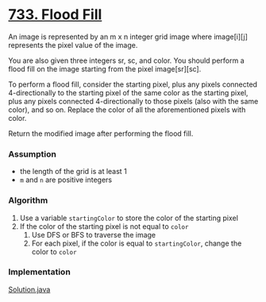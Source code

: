 # [733. Flood Fill](https://leetcode.com/problems/flood-fill/description/)

An image is represented by an m x n integer grid image where image[i][j] represents the pixel value of the image.

You are also given three integers sr, sc, and color. You should perform a flood fill on the image starting from the pixel image[sr][sc].

To perform a flood fill, consider the starting pixel, plus any pixels connected 4-directionally to the starting pixel of the same color as the starting pixel, plus any pixels connected 4-directionally to those pixels (also with the same color), and so on. Replace the color of all the aforementioned pixels with color.

Return the modified image after performing the flood fill.

### Assumption

- the length of the grid is at least 1
- `m` and `n` are positive integers


### Algorithm

1. Use a variable `startingColor` to store the color of the starting pixel
2. If the color of the starting pixel is not equal to `color`
   1. Use DFS or BFS to traverse the image
   2. For each pixel, if the color is equal to `startingColor`, change the color to `color`

### Implementation

[Solution.java](../src/main/java/FloodFill.java)
